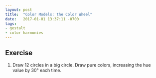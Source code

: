 ```yaml
---
layout: post
title:  "Color Models: the Color Wheel"
date:   2017-01-01 13:37:11 -0700
tags:
- gestalt
- color harmonies
---
```


<!--more-->
## Exercise

1. Draw 12 circles in a big circle. Draw pure colors, increasing the hue value by 30° each time.

